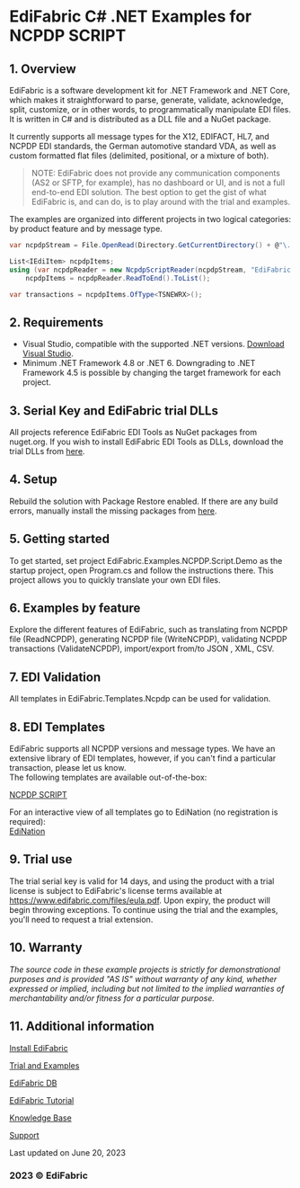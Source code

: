 # EdiFabric C# .NET Examples for NCPDP SCRIPT

## 1. Overview
EdiFabric is a software development kit for .NET Framework and .NET Core, which makes it straightforward to parse, generate, validate, acknowledge, split, customize, or in other words, to programmatically manipulate EDI files. It is written in C# and is distributed as a DLL file and a NuGet package.  

It currently supports all message types for the X12, EDIFACT, HL7, and NCPDP EDI standards, the German automotive standard VDA, as well as custom formatted flat files (delimited, positional, or a mixture of both).  

> NOTE: EdiFabric does not provide any communication components (AS2 or SFTP, for example), has no dashboard or UI, and is not a full end-to-end EDI solution.
The best option to get the gist of what EdiFabric is, and can do, is to play around with the trial and examples.  

The examples are organized into different projects in two logical categories: by product feature and by message type.    

```C#
var ncpdpStream = File.OpenRead(Directory.GetCurrentDirectory() + @"\..\..\..\Files\PrescriptionRequests_NEWRX.txt");

List<IEdiItem> ncpdpItems;
using (var ncpdpReader = new NcpdpScriptReader(ncpdpStream, "EdiFabric.Templates.Ncpdp"))
    ncpdpItems = ncpdpReader.ReadToEnd().ToList();

var transactions = ncpdpItems.OfType<TSNEWRX>();
```  

## 2. Requirements
- Visual Studio, compatible with the supported .NET versions. [Download Visual Studio](https://visualstudio.microsoft.com/downloads/).
- Minimum .NET Framework 4.8 or .NET 6. Downgrading to .NET Framework 4.5 is possible by changing the target framework for each project.

## 3. Serial Key and EdiFabric trial DLLs
All projects reference EdiFabric EDI Tools as NuGet packages from nuget.org. If you wish to install EdiFabric EDI Tools as DLLs, download the trial DLLs from [here](https://support.edifabric.com/hc/en-us/articles/360000280532-Free-code-to-master-you-EDI-files).

## 4. Setup
Rebuild the solution with Package Restore enabled. If there are any build errors, manually install the missing packages from [here](https://www.nuget.org/packages?q=edifabric).

## 5. Getting started
To get started, set project EdiFabric.Examples.NCPDP.Script.Demo as the startup project, open Program.cs and follow the instructions there. This project allows you to quickly translate your own EDI files.  

## 6. Examples by feature
Explore the different features of EdiFabric, such as translating from NCPDP file (ReadNCPDP), generating NCPDP file (WriteNCPDP), validating NCPDP transactions (ValidateNCPDP), 
import/export from/to JSON , XML, CSV.  

## 7. EDI Validation
All templates in EdiFabric.Templates.Ncpdp can be used for validation.  

## 8. EDI Templates
EdiFabric supports all NCPDP versions and message types. We have an extensive library of EDI templates, however, if you can't find a particular transaction, please let us know.   
The following templates are available out-of-the-box:  

[NCPDP SCRIPT](https://support.edifabric.com/hc/en-us/articles/360017128397-NCPDP-SCRIPT-Version-10-6)

For an interactive view of all templates go to EdiNation (no registration is required):  
[EdiNation](https://edination.com/edi-formats.html)

## 9. Trial use
The trial serial key is valid for 14 days, and using the product with a trial license is subject to EdiFabric's license terms available at https://www.edifabric.com/files/eula.pdf. Upon expiry, the product will begin throwing exceptions. To continue using the trial and the examples, you'll need to request a trial extension. 

## 10. Warranty
*The source code in these example projects is strictly for demonstrational purposes and is provided "AS IS" without warranty of any kind, whether expressed or implied, including but not limited to the implied warranties of merchantability and/or fitness for a particular purpose.*

## 11. Additional information

[Install EdiFabric](https://support.edifabric.com/hc/en-us/articles/360016808578-Install-EdiFabric)

[Trial and Examples](https://support.edifabric.com/hc/en-us/articles/360000280532-Trial-and-Examples)

[EdiFabric DB](https://support.edifabric.com/hc/en-us/articles/360029265372-EDI-to-DB)

[EdiFabric Tutorial](https://support.edifabric.com/hc/en-us/articles/360000291511-Tutorial-EDI-NET-Tools-Basics)

[Knowledge Base](https://support.edifabric.com)

[Support](https://support.edifabric.com/hc/en-us/requests/new)

Last updated on June 20, 2023
### 2023 © EdiFabric

